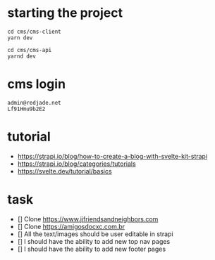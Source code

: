 # starting the project
```
cd cms/cms-client
yarn dev

cd cms/cms-api
yarnd dev
```

# cms login
```
admin@redjade.net
Lf91Hmu9b2E2
```

# tutorial
* https://strapi.io/blog/how-to-create-a-blog-with-svelte-kit-strapi
* https://strapi.io/blog/categories/tutorials
* https://svelte.dev/tutorial/basics

# task
- [] Clone https://www.jjfriendsandneighbors.com
- [] Clone https://amigosdocxc.com.br
- [] All the text/images should be user editable in strapi
- [] I should have the ability to add new top nav pages
- [] I should have the ability to add new footer pages
